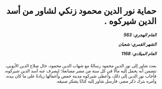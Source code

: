 <h1 dir="rtl">حماية نور الدين محمود زنكي لشاور من أسد الدين شيركوه .</h1>

<h5 dir="rtl">العام الهجري:  563

الشهر القمري: شعبان

العام الميلادي: 1168</h5>

<p dir="rtl">بعث شاور إلى نور الدين محمود رسالةً مع شهاب الدين محمود، خال صلاح الدين الأيوبي، تتضمن أنه يحمل إليه مالًا في كل سنة من مصر مصانعةً؛ ليصرف عنه أسد الدين شيركوه، فأجاب نور الدين إلى ذلك، وأعطى شيركوه مدينة حمص وأعمالها زيادةً على ما كان بيده، وأمره بترك ذكر مصر، فأرسل شاور إليه كتابًا يشكر صنيعَه.</p></br>
